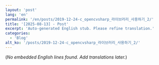 ```yaml
---
layout: 'post'
lang: 'en'
permalink: '/en/posts/2019-12-24-c_opencvsharp_라이브러리_사용하기_2/'
title: '[2025-08-13] - Post'
excerpt: 'Auto-generated English stub. Please refine translation.'
categories:
  - 'Blog'
alt_ko: '/posts/2019-12-24-c_opencvsharp_라이브러리_사용하기_2/'
---
```


(*No embedded English lines found. Add translations later.*)
